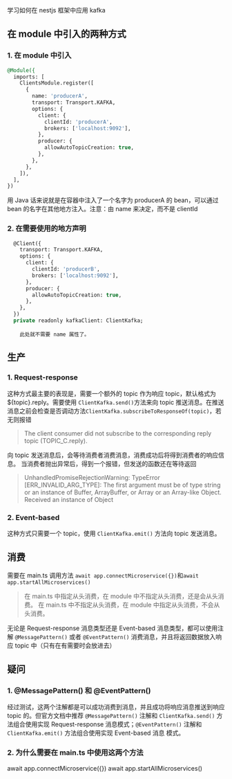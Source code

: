 学习如何在 nestjs 框架中应用 kafka
## 在 module 中引入的两种方式
### 1. 在 module 中引入
```sql
@Module({
  imports: [
    ClientsModule.register([
      {
        name: 'producerA',
        transport: Transport.KAFKA,
        options: {
          client: {
            clientId: 'producerA',
            brokers: ['localhost:9092'],
          },
          producer: {
            allowAutoTopicCreation: true,
          },
        },
      },
    ]),
  ],
})
```
用 Java 话来说就是在容器中注入了一个名字为 producerA 的 bean，可以通过 bean 的名字在其他地方注入。注意：由 name 来决定，而不是 clientId
### 2. 在需要使用的地方声明
```sql
  @Client({
    transport: Transport.KAFKA,
    options: {
      client: {
        clientId: 'producerB',
        brokers: ['localhost:9092'],
      },
      producer: {
        allowAutoTopicCreation: true,
      },
    },
  })
  private readonly kafkaClient: ClientKafka;
```
        此处就不需要 name 属性了。
## 生产
### 1. Request-response
这种方式最主要的表现是，需要一个额外的 topic 作为响应 topic，默认格式为 ${topic}.reply。需要使用 `ClientKafka.send()`方法来向 topic 推送消息。在推送消息之前会检查是否调动方法`ClientKafka.subscribeToResponseOf(topic)`，若无则报错
> The client consumer did not subscribe to the corresponding reply topic (TOPIC_C.reply).

向 topic 发送消息后，会等待消费者消费消息，消费成功后将得到消费者的响应信息。
当消费者抛出异常后，得到一个报错，但发送的函数还在等待返回
> UnhandledPromiseRejectionWarning: TypeError [ERR_INVALID_ARG_TYPE]: The first argument must be of type string or an instance of Buffer, ArrayBuffer, or Array or an Array-like Object. Received an instance of Object

### 2. Event-based
这种方式只需要一个 topic，使用 `ClientKafka.emit()` 方法向 topic 发送消息。
## 消费
需要在 main.ts 调用方法 `await app.connectMicroservice({})`和`await app.startAllMicroservices()`
> 在 main.ts 中指定从头消费，在 module 中不指定从头消费，还是会从头消费。
> 在 main.ts 中不指定从头消费，在 module 中指定从头消费，不会从头消费。

无论是 Request-response 消息类型还是 Event-based 消息类型，都可以使用注解 `@MessagePattern()` 或者 `@EventPattern()` 消费消息，并且将返回数据放入响应 topic 中（只有在有需要时会放进去）
## 疑问
### 1. @MessagePattern() 和 @EventPattern()
经过测试，这两个注解都是可以成功消费到消息，并且成功将响应消息推送到响应 topic 的。但官方文档中推荐 `@MessagePattern()` 注解和 `ClientKafka.send()` 方法组合使用实现 Request-response 消息模式；`@EventPattern()` 注解和 `ClientKafka.emit()` 方法组合使用实现 Event-based 消息
模式。
### 2. 为什么需要在 main.ts 中使用这两个方法
await app.connectMicroservice({})
await app.startAllMicroservices()
